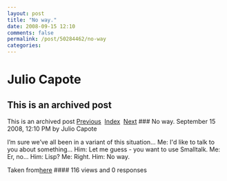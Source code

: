 ```yaml
---
layout: post
title: "No way."
date: 2008-09-15 12:10
comments: false
permalink: /post/50284462/no-way
categories:
---
```


 # Julio Capote
## This is an archived post
This is an archived post
[Previous](../../../posts/2008/09/post/49186851/so-true.html)  [Index](../../../index.html)  [Next](../../../posts/2008/09/post/52055667/git-server-tutorial.html) ### No way.
September 15 2008, 12:10 PM by Julio Capote

I’m sure we’ve all been in a variant of this situation…
Me:  I'd like to talk to you about something...
Him: Let me guess - you want to use Smalltalk.
Me:  Er, no...
Him: Lisp?
Me: Right.
Him:  No way.

Taken from[here](http://www.flownet.com/gat/jpl-lisp.html?dupe=with_honor) #### 116 views and 0 responses


